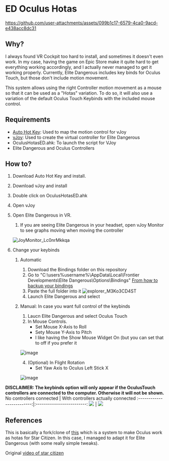 # ED Oculus Hotas

https://github.com/user-attachments/assets/099b1c17-6579-4ca0-9acd-e438acc8dc31

## Why?
I always found VR Cockpit too hard to install, and sometimes it doesn't even work. In my case, having the game on Epic Store make it quite hard to get everything working accordingly, and I actually never managed to get it working properly. Currently, Elite Dangerous includes key binds for Oculus Touch, but those don't include motion movement. 

This system allows using the right Controller motion movement as a mouse so that it can be used as a "Hotas" variation. To do so, it will also use a variation of the default Oculus Touch Keybinds with the included mouse control.

## Requirements
- [Auto Hot Key](https://www.autohotkey.com/): Used to map the motion control for vJoy
- [vJoy](https://sourceforge.net/projects/vjoystick/): Used to create the virtual controller for Elite Dangerous
- OculusHotasED.ahk: To launch the script for VJoy
- Elite Dangerous and Oculus Controllers

## How to?
1. Download Auto Hot Key and install.
2. Download vJoy and install
3. Double click on OculusHotasED.ahk
4. Open vJoy
5. Open Elite Dangerous in VR.
    1. If you are seeing Elite Dangerous in your headset, open vJoy Monitor to see graphs moving when moving the controller
   
   ![JoyMonitor_Lc0nrMkkqa](https://github.com/user-attachments/assets/25bfa576-cdd1-42a7-afb5-bf9424f3f9f3)
7. Change your keybinds
    1. Automatic
        1. Download the Bindings folder on this repository
        2. Go to "C:\users\%username%\AppData\Local\Frontier Developments\Elite Dangerous\Options\Bindings" [From how to backup your bindings](https://customersupport.frontier.co.uk/hc/en-us/articles/4405955062802-How-to-back-up-your-custom-bindings)
        3. Paste the full folder into it
        ![explorer_M3Ko3CD4ST](https://github.com/user-attachments/assets/252dfcce-f4d6-46c1-abb5-ea7beadf20b5)
        4. Launch Elite Dangerous and select
    2. Manual: In case you want full control of the keybinds
        1. Laucn Elite Dangerous and select Oculus Touch
        2. In Mouse Controls.
            - Set Mouse X-Axis to Roll
            - Sety Mouse Y-Axis to Pitch
            - I like having the Show Mouse Widget On (but you can set that to off if you prefer it
              
       ![image](https://github.com/user-attachments/assets/2db314d8-6da3-4f5d-a2ed-0e63cee5c0e2)
       
        4. (Optional) In Flight Rotation
            - Set Yaw Axis to Oculus Left Stick X
              
        ![image](https://github.com/user-attachments/assets/d1605d54-62e8-4286-8ce3-04d889ddfadd)

**DISCLAIMER: The keybinds option will only appear if the OculusTouch controllers are connected to the computer. Otherwise it will not be shown.**
No controllers connected           |  With controllers actually connected
:-------------------------:|:-------------------------:
![](https://github.com/user-attachments/assets/bb5c5cab-a8e2-454e-95f4-e0c392fff8de)  |  ![](https://github.com/user-attachments/assets/d76ee42e-6c83-41e1-bde1-299b4d448bb7)



## References
This is basically a fork/clone of [this](https://drive.google.com/drive/folders/1FljsTPdzAP9uWNPEF4t96n4PDTlum4Mx) which is a system to make Oculus work as hotas for Star Citizen. In this case, I managed to adapt it for Elite Dangerous (with some really simple tweaks).

Original [video of star citizen](https://www.youtube.com/watch?v=t2Rnoo285qs)
